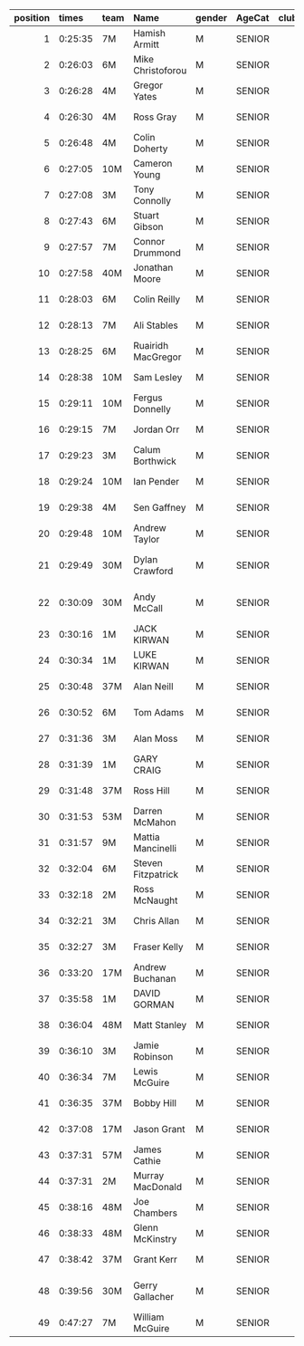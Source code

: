 |   position | times   | team   | Name               | gender   | AgeCat   |   clubnumber | Club name                  | Website                                    |   finishPosition |
|-----------:|:--------|:-------|:-------------------|:---------|:---------|-------------:|:---------------------------|:-------------------------------------------|-----------------:|
|          1 | 0:25:35 | 7M     | Hamish Armitt      | M        | SENIOR   |            7 | Giffnock North AC          | https://www.giffnocknorth.co.uk/           |                1 |
|          2 | 0:26:03 | 6M     | Mike Christoforou  | M        | SENIOR   |            6 | Cambuslang Harriers        | https://cambuslangharriers.org/            |                2 |
|          3 | 0:26:28 | 4M     | Gregor Yates       | M        | SENIOR   |            4 | Inverclyde AC              | https://www.inverclydeac.org/              |                3 |
|          4 | 0:26:30 | 4M     | Ross Gray          | M        | SENIOR   |            4 | Inverclyde AC              | https://www.inverclydeac.org/              |                4 |
|          5 | 0:26:48 | 4M     | Colin Doherty      | M        | SENIOR   |            4 | Inverclyde AC              | https://www.inverclydeac.org/              |                6 |
|          6 | 0:27:05 | 10M    | Cameron Young      | M        | SENIOR   |           10 | Shettleston Harriers       | http://shettlestonharriers.org.uk/         |                7 |
|          7 | 0:27:08 | 3M     | Tony Connolly      | M        | SENIOR   |            3 | Bellahouston RR            | https://www.bellahoustonroadrunners.co.uk/ |                8 |
|          8 | 0:27:43 | 6M     | Stuart Gibson      | M        | SENIOR   |            6 | Cambuslang Harriers        | https://cambuslangharriers.org/            |                9 |
|          9 | 0:27:57 | 7M     | Connor Drummond    | M        | SENIOR   |            7 | Giffnock North AC          | https://www.giffnocknorth.co.uk/           |               10 |
|         10 | 0:27:58 | 40M    | Jonathan Moore     | M        | SENIOR   |           40 | Motherwell AC              | https://motherwellac.com/                  |               11 |
|         11 | 0:28:03 | 6M     | Colin Reilly       | M        | SENIOR   |            6 | Cambuslang Harriers        | https://cambuslangharriers.org/            |               12 |
|         12 | 0:28:13 | 7M     | Ali Stables        | M        | SENIOR   |            7 | Giffnock North AC          | https://www.giffnocknorth.co.uk/           |               13 |
|         13 | 0:28:25 | 6M     | Ruairidh MacGregor | M        | SENIOR   |            6 | Cambuslang Harriers        | https://cambuslangharriers.org/            |               15 |
|         14 | 0:28:38 | 10M    | Sam Lesley         | M        | SENIOR   |           10 | Shettleston Harriers       | http://shettlestonharriers.org.uk/         |               16 |
|         15 | 0:29:11 | 10M    | Fergus Donnelly    | M        | SENIOR   |           10 | Shettleston Harriers       | http://shettlestonharriers.org.uk/         |               20 |
|         16 | 0:29:15 | 7M     | Jordan Orr         | M        | SENIOR   |            7 | Giffnock North AC          | https://www.giffnocknorth.co.uk/           |               21 |
|         17 | 0:29:23 | 3M     | Calum Borthwick    | M        | SENIOR   |            3 | Bellahouston RR            | https://www.bellahoustonroadrunners.co.uk/ |               22 |
|         18 | 0:29:24 | 10M    | Ian Pender         | M        | SENIOR   |           10 | Shettleston Harriers       | http://shettlestonharriers.org.uk/         |               23 |
|         19 | 0:29:38 | 4M     | Sen Gaffney        | M        | SENIOR   |            4 | Inverclyde AC              | https://www.inverclydeac.org/              |               25 |
|         20 | 0:29:48 | 10M    | Andrew Taylor      | M        | SENIOR   |           10 | Shettleston Harriers       | http://shettlestonharriers.org.uk/         |               26 |
|         21 | 0:29:49 | 30M    | Dylan Crawford     | M        | SENIOR   |           30 | Greenock Glenpark Harriers | https://greenockglenparkharriers.com/      |               27 |
|         22 | 0:30:09 | 30M    | Andy McCall        | M        | SENIOR   |           30 | Greenock Glenpark Harriers | https://greenockglenparkharriers.com/      |               28 |
|         23 | 0:30:16 | 1M     | JACK KIRWAN        | M        | SENIOR   |            1 | East Kilbride AC           | http://www.ekac.org.uk/                    |               29 |
|         24 | 0:30:34 | 1M     | LUKE KIRWAN        | M        | SENIOR   |            1 | East Kilbride AC           | http://www.ekac.org.uk/                    |               31 |
|         25 | 0:30:48 | 37M    | Alan Neill         | M        | SENIOR   |           37 | Law & District AAC         | http://www.lawaac.co.uk/                   |               35 |
|         26 | 0:30:52 | 6M     | Tom Adams          | M        | SENIOR   |            6 | Cambuslang Harriers        | https://cambuslangharriers.org/            |               36 |
|         27 | 0:31:36 | 3M     | Alan Moss          | M        | SENIOR   |            3 | Bellahouston RR            | https://www.bellahoustonroadrunners.co.uk/ |               41 |
|         28 | 0:31:39 | 1M     | GARY CRAIG         | M        | SENIOR   |            1 | East Kilbride AC           | http://www.ekac.org.uk/                    |               43 |
|         29 | 0:31:48 | 37M    | Ross Hill          | M        | SENIOR   |           37 | Law & District AAC         | http://www.lawaac.co.uk/                   |               44 |
|         30 | 0:31:53 | 53M    | Darren McMahon     | M        | SENIOR   |           53 | Troon Tortoises            | http://troontortoises.co.uk                |               46 |
|         31 | 0:31:57 | 9M     | Mattia Mancinelli  | M        | SENIOR   |            9 | Garscube Harriers          | https://www.garscubeharriers.org.uk/       |               47 |
|         32 | 0:32:04 | 6M     | Steven Fitzpatrick | M        | SENIOR   |            6 | Cambuslang Harriers        | https://cambuslangharriers.org/            |               48 |
|         33 | 0:32:18 | 2M     | Ross McNaught      | M        | SENIOR   |            2 | Kilmarnock H&AC            | http://www.kilmarnockharriers.com/         |               51 |
|         34 | 0:32:21 | 3M     | Chris Allan        | M        | SENIOR   |            3 | Bellahouston RR            | https://www.bellahoustonroadrunners.co.uk/ |               52 |
|         35 | 0:32:27 | 3M     | Fraser Kelly       | M        | SENIOR   |            3 | Bellahouston RR            | https://www.bellahoustonroadrunners.co.uk/ |               54 |
|         36 | 0:33:20 | 17M    | Andrew Buchanan    | M        | SENIOR   |           17 | Calderglen Harriers        | http://www.calderglenharriers.org.uk/      |               61 |
|         37 | 0:35:58 | 1M     | DAVID GORMAN       | M        | SENIOR   |            1 | East Kilbride AC           | http://www.ekac.org.uk/                    |               80 |
|         38 | 0:36:04 | 48M    | Matt Stanley       | M        | SENIOR   |           48 | Springburn Harriers        | https://www.springburnharriers.co.uk/      |               81 |
|         39 | 0:36:10 | 3M     | Jamie Robinson     | M        | SENIOR   |            3 | Bellahouston RR            | https://www.bellahoustonroadrunners.co.uk/ |               82 |
|         40 | 0:36:34 | 7M     | Lewis McGuire      | M        | SENIOR   |            7 | Giffnock North AC          | https://www.giffnocknorth.co.uk/           |               89 |
|         41 | 0:36:35 | 37M    | Bobby Hill         | M        | SENIOR   |           37 | Law & District AAC         | http://www.lawaac.co.uk/                   |               91 |
|         42 | 0:37:08 | 17M    | Jason Grant        | M        | SENIOR   |           17 | Calderglen Harriers        | http://www.calderglenharriers.org.uk/      |               98 |
|         43 | 0:37:31 | 57M    | James Cathie       | M        | SENIOR   |           57 | Whitemoss AAC              | https://whitemossaac.co.uk/                |              103 |
|         44 | 0:37:31 | 2M     | Murray MacDonald   | M        | SENIOR   |            2 | Kilmarnock H&AC            | http://www.kilmarnockharriers.com/         |              104 |
|         45 | 0:38:16 | 48M    | Joe Chambers       | M        | SENIOR   |           48 | Springburn Harriers        | https://www.springburnharriers.co.uk/      |              112 |
|         46 | 0:38:33 | 48M    | Glenn McKinstry    | M        | SENIOR   |           48 | Springburn Harriers        | https://www.springburnharriers.co.uk/      |              115 |
|         47 | 0:38:42 | 37M    | Grant Kerr         | M        | SENIOR   |           37 | Law & District AAC         | http://www.lawaac.co.uk/                   |              117 |
|         48 | 0:39:56 | 30M    | Gerry Gallacher    | M        | SENIOR   |           30 | Greenock Glenpark Harriers | https://greenockglenparkharriers.com/      |              130 |
|         49 | 0:47:27 | 7M     | William McGuire    | M        | SENIOR   |            7 | Giffnock North AC          | https://www.giffnocknorth.co.uk/           |              151 |